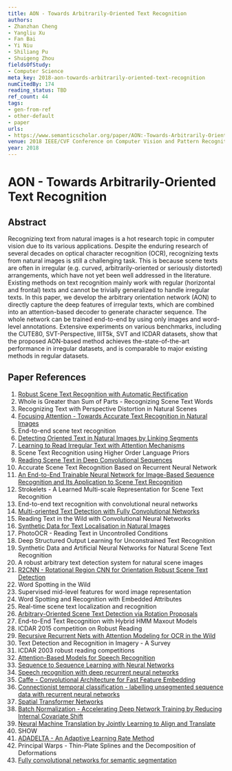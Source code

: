 ```yaml
---
title: AON - Towards Arbitrarily-Oriented Text Recognition
authors:
- Zhanzhan Cheng
- Yangliu Xu
- Fan Bai
- Yi Niu
- Shiliang Pu
- Shuigeng Zhou
fieldsOfStudy:
- Computer Science
meta_key: 2018-aon-towards-arbitrarily-oriented-text-recognition
numCitedBy: 174
reading_status: TBD
ref_count: 44
tags:
- gen-from-ref
- other-default
- paper
urls:
- https://www.semanticscholar.org/paper/AON:-Towards-Arbitrarily-Oriented-Text-Recognition-Cheng-Xu/7fadb96f317cd3e1b7c5ef7990c5ac258e2bca30?sort=total-citations
venue: 2018 IEEE/CVF Conference on Computer Vision and Pattern Recognition
year: 2018
---
```


# AON - Towards Arbitrarily-Oriented Text Recognition

## Abstract

Recognizing text from natural images is a hot research topic in computer vision due to its various applications. Despite the enduring research of several decades on optical character recognition (OCR), recognizing texts from natural images is still a challenging task. This is because scene texts are often in irregular (e.g. curved, arbitrarily-oriented or seriously distorted) arrangements, which have not yet been well addressed in the literature. Existing methods on text recognition mainly work with regular (horizontal and frontal) texts and cannot be trivially generalized to handle irregular texts. In this paper, we develop the arbitrary orientation network (AON) to directly capture the deep features of irregular texts, which are combined into an attention-based decoder to generate character sequence. The whole network can be trained end-to-end by using only images and word-level annotations. Extensive experiments on various benchmarks, including the CUTE80, SVT-Perspective, IIIT5k, SVT and ICDAR datasets, show that the proposed AON-based method achieves the-state-of-the-art performance in irregular datasets, and is comparable to major existing methods in regular datasets.

## Paper References

1. [Robust Scene Text Recognition with Automatic Rectification](2016-robust-scene-text-recognition-with-automatic-rectification)
2. Whole is Greater than Sum of Parts - Recognizing Scene Text Words
3. Recognizing Text with Perspective Distortion in Natural Scenes
4. [Focusing Attention - Towards Accurate Text Recognition in Natural Images](2017-focusing-attention-towards-accurate-text-recognition-in-natural-images)
5. End-to-end scene text recognition
6. [Detecting Oriented Text in Natural Images by Linking Segments](2017-detecting-oriented-text-in-natural-images-by-linking-segments)
7. [Learning to Read Irregular Text with Attention Mechanisms](2017-learning-to-read-irregular-text-with-attention-mechanisms)
8. Scene Text Recognition using Higher Order Language Priors
9. [Reading Scene Text in Deep Convolutional Sequences](2016-reading-scene-text-in-deep-convolutional-sequences)
10. Accurate Scene Text Recognition Based on Recurrent Neural Network
11. [An End-to-End Trainable Neural Network for Image-Based Sequence Recognition and Its Application to Scene Text Recognition](2017-an-end-to-end-trainable-neural-network-for-image-based-sequence-recognition-and-its-application-to-scene-text-recognition)
12. Strokelets - A Learned Multi-scale Representation for Scene Text Recognition
13. End-to-end text recognition with convolutional neural networks
14. [Multi-oriented Text Detection with Fully Convolutional Networks](2016-multi-oriented-text-detection-with-fully-convolutional-networks)
15. Reading Text in the Wild with Convolutional Neural Networks
16. [Synthetic Data for Text Localisation in Natural Images](2016-synthetic-data-for-text-localisation-in-natural-images)
17. PhotoOCR - Reading Text in Uncontrolled Conditions
18. Deep Structured Output Learning for Unconstrained Text Recognition
19. Synthetic Data and Artificial Neural Networks for Natural Scene Text Recognition
20. A robust arbitrary text detection system for natural scene images
21. [R2CNN - Rotational Region CNN for Orientation Robust Scene Text Detection](2017-r2cnn-rotational-region-cnn-for-orientation-robust-scene-text-detection)
22. Word Spotting in the Wild
23. Supervised mid-level features for word image representation
24. Word Spotting and Recognition with Embedded Attributes
25. Real-time scene text localization and recognition
26. [Arbitrary-Oriented Scene Text Detection via Rotation Proposals](2018-arbitrary-oriented-scene-text-detection-via-rotation-proposals)
27. End-to-End Text Recognition with Hybrid HMM Maxout Models
28. ICDAR 2015 competition on Robust Reading
29. [Recursive Recurrent Nets with Attention Modeling for OCR in the Wild](2016-recursive-recurrent-nets-with-attention-modeling-for-ocr-in-the-wild)
30. Text Detection and Recognition in Imagery - A Survey
31. ICDAR 2003 robust reading competitions
32. [Attention-Based Models for Speech Recognition](2015-attention-based-models-for-speech-recognition)
33. [Sequence to Sequence Learning with Neural Networks](2014-sequence-to-sequence-learning-with-neural-networks)
34. [Speech recognition with deep recurrent neural networks](2013-speech-recognition-with-deep-recurrent-neural-networks)
35. [Caffe - Convolutional Architecture for Fast Feature Embedding](2014-caffe-convolutional-architecture-for-fast-feature-embedding)
36. [Connectionist temporal classification - labelling unsegmented sequence data with recurrent neural networks](2006-connectionist-temporal-classification-labelling-unsegmented-sequence-data-with-recurrent-neural-networks)
37. [Spatial Transformer Networks](2015-spatial-transformer-networks)
38. [Batch Normalization - Accelerating Deep Network Training by Reducing Internal Covariate Shift](2015-batch-normalization-accelerating-deep-network-training-by-reducing-internal-covariate-shift)
39. [Neural Machine Translation by Jointly Learning to Align and Translate](2015-neural-machine-translation-by-jointly-learning-to-align-and-translate)
40. SHOW
41. [ADADELTA - An Adaptive Learning Rate Method](2012-adadelta-an-adaptive-learning-rate-method)
42. Principal Warps - Thin-Plate Splines and the Decomposition of Deformations
43. [Fully convolutional networks for semantic segmentation](2015-fully-convolutional-networks-for-semantic-segmentation)
